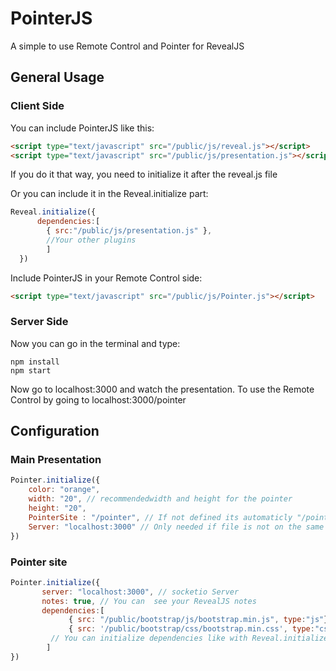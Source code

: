 # PointerJS

A simple to use Remote Control and Pointer for RevealJS

## General Usage

### Client Side

You can include PointerJS like this:
```html
<script type="text/javascript" src="/public/js/reveal.js"></script>
<script type="text/javascript" src="/public/js/presentation.js"></script>
```
If you do it that way, you need to initialize it after the reveal.js file

Or you can include it in the Reveal.initialize part:
```javascript
Reveal.initialize({
      dependencies:[
        { src:"/public/js/presentation.js" },
        //Your other plugins
        ]
  })
```

Include PointerJS in your Remote Control side: 
```html
<script type="text/javascript" src="/public/js/Pointer.js"></script>
```

### Server Side

Now you can go in the terminal and type:
```shell
npm install
npm start
```
Now go to localhost:3000 and watch the presentation.
To use the Remote Control by going to localhost:3000/pointer

## Configuration
### Main Presentation
```javascript 
Pointer.initialize({
	color: "orange",
	width: "20", // recommendedwidth and height for the pointer
	height: "20", 
	PointerSite : "/pointer", // If not defined its automaticly "/pointer"
	Server: "localhost:3000" // Only needed if file is not on the same Server
})
```

### Pointer site
```javascript
Pointer.initialize({
       server: "localhost:3000", // socketio Server
       notes: true, // You can  see your RevealJS notes
       dependencies:[
             { src: "/public/bootstrap/js/bootstrap.min.js", type:"js"}, 
             { src: '/public/bootstrap/css/bootstrap.min.css', type:"css"}
	     // You can initialize dependencies like with Reveal.initialize
        ]
})
```
